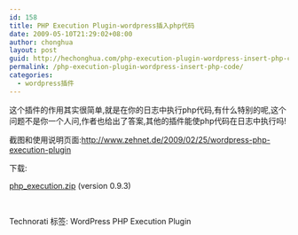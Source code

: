 ```yaml
---
id: 158
title: PHP Execution Plugin-wordpress插入php代码
date: 2009-05-10T21:29:02+08:00
author: chonghua
layout: post
guid: http://hechonghua.com/php-execution-plugin-wordpress-insert-php-code/
permalink: /php-execution-plugin-wordpress-insert-php-code/
categories:
  - wordpress插件
---
```

这个插件的作用其实很简单,就是在你的日志中执行php代码,有什么特别的呢,这个问题不是你一个人问,作者也给出了答案,其他的插件能使php代码在日志中执行吗!

截图和使用说明页面:<a href="http://www.zehnet.de/2009/02/25/wordpress-php-execution-plugin" target="_blank">http://www.zehnet.de/2009/02/25/wordpress-php-execution-plugin</a>

下载:

[php_execution.zip](http://www.zehnet.de/files/phpExecutionPlugin/$zip_php_execution?dl) (version 0.9.3)

&#160;

<div style="padding-bottom: 0px; margin: 0px; padding-left: 0px; padding-right: 0px; display: inline; float: none; padding-top: 0px" id="scid:0767317B-992E-4b12-91E0-4F059A8CECA8:a3c513b1-bff9-4e41-86c8-207225294404" class="wlWriterEditableSmartContent">
  Technorati 标签: WordPress PHP Execution Plugin
</div>